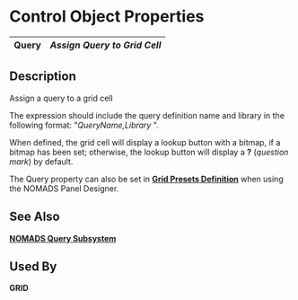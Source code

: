 # Control Object Properties

**Query** |  **_Assign Query to Grid Cell_**  
---|---  
  
## Description

Assign a query to a grid cell

The expression should include the query definition name and library in the following format: "_QueryName,Library_ ".

When defined, the grid cell will display a lookup button with a bitmap, if a bitmap has been set; otherwise, the lookup button will display a **?** (_question_ _mark_) by default.

The Query property can also be set in **[Grid Presets Definition](../NOMADS%20Graphical%20Application/Creating%20Panel%20Controls/Grid%20Control/Presets%20Definition.htm#queries)** when using the NOMADS Panel Designer.

## See Also

**[NOMADS Query Subsystem](../NOMADS%20Graphical%20Application/Dictionary-Based%20Development/Query%20Subsystem/Overview.md)**

## Used By

**GRID**
